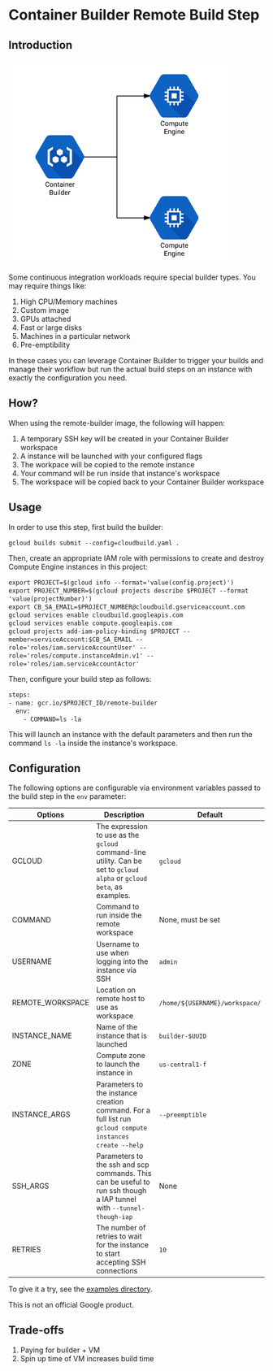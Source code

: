 # Container Builder Remote Build Step

## Introduction

![Architecture Diagram](docs/arch.png)

Some continuous integration workloads require special builder types. You may
require things like:

1. High CPU/Memory machines
1. Custom image
1. GPUs attached
1. Fast or large disks
1. Machines in a particular network
1. Pre-emptibility

In these cases you can leverage Container Builder to trigger your builds and
manage their workflow but run the actual build steps on an instance with
exactly the configuration you need.

## How?

When using the remote-builder image, the following will happen:

1. A temporary SSH key will be created in your Container Builder workspace
1. A instance will be launched with your configured flags
1. The workpace will be copied to the remote instance
1. Your command will be run inside that instance's workspace
1. The workspace will be copied back to your Container Builder workspace

## Usage

In order to use this step, first build the builder:

```
gcloud builds submit --config=cloudbuild.yaml .
```

Then, create an appropriate IAM role with permissions to create and destroy
Compute Engine instances in this project:

```
export PROJECT=$(gcloud info --format='value(config.project)')
export PROJECT_NUMBER=$(gcloud projects describe $PROJECT --format 'value(projectNumber)')
export CB_SA_EMAIL=$PROJECT_NUMBER@cloudbuild.gserviceaccount.com
gcloud services enable cloudbuild.googleapis.com
gcloud services enable compute.googleapis.com
gcloud projects add-iam-policy-binding $PROJECT --member=serviceAccount:$CB_SA_EMAIL --role='roles/iam.serviceAccountUser' --role='roles/compute.instanceAdmin.v1' --role='roles/iam.serviceAccountActor'
```

Then, configure your build step as follows:

```
steps:
- name: gcr.io/$PROJECT_ID/remote-builder
  env:
    - COMMAND=ls -la
```

This will launch an instance with the default parameters and then run the
command `ls -la` inside the instance's workspace.

## Configuration

The following options are configurable via environment variables passed to the
build step in the `env` parameter:

| Options       | Description   | Default |
| ------------- | ------------- | ------- |
| GCLOUD | The expression to use as the `gcloud` command-line utility. Can be set to `gcloud alpha` or `gcloud beta`, as examples. | `gcloud` |
| COMMAND | Command to run inside the remote workspace | None, must be set |
| USERNAME  | Username to use when logging into the instance via SSH  | `admin` |
| REMOTE_WORKSPACE  | Location on remote host to use as workspace | `/home/${USERNAME}/workspace/` |
| INSTANCE_NAME  | Name of the instance that is launched  | `builder-$UUID` |
| ZONE  | Compute zone to launch the instance in | `us-central1-f` |
| INSTANCE_ARGS| Parameters to the instance creation command. For a full list run `gcloud compute instances create --help` | `--preemptible` |
| SSH_ARGS| Parameters to the ssh and scp commands. This can be useful to run ssh though a IAP tunnel with ```--tunnel-though-iap``` | None |
| RETRIES| The number of retries to wait for the instance to start accepting SSH connections | `10` |

To give it a try, see the [examples directory](https://github.com/GoogleCloudPlatform/cloud-builders-community/tree/master/remote-builder/examples).

This is not an official Google product.

## Trade-offs

1. Paying for builder + VM
2. Spin up time of VM increases build time

